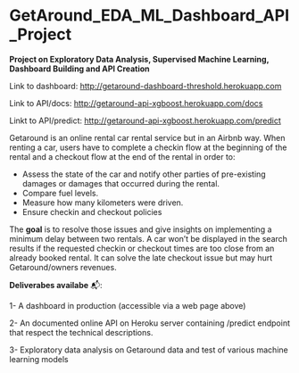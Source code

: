 # GetAround_EDA_ML_Dashboard_API_Project
**Project on Exploratory Data Analysis, Supervised Machine Learning, Dashboard Building and API Creation**

Link to dashboard: http://getaround-dashboard-threshold.herokuapp.com

Link to API/docs: http://getaround-api-xgboost.herokuapp.com/docs

Linkt to API/predict: http://getaround-api-xgboost.herokuapp.com/predict

Getaround is an online rental car rental service but in an Airbnb way. When renting a car, users have to complete a checkin flow at the beginning of the rental and a checkout flow at the end of the rental in order to:

*  Assess the state of the car and notify other parties of pre-existing damages or damages that occurred during the rental.
*  Compare fuel levels.
*  Measure how many kilometers were driven.
*  Ensure checkin and checkout policies

The **goal** is to resolve those issues and give insights on implementing a minimum delay between two rentals. A car won’t be displayed in the search results if the requested checkin or checkout times are too close from an already booked rental. It can solve the late checkout issue but may hurt Getaround/owners revenues.

**Deliverabes availabe**  📬:

1-  A dashboard in production (accessible via a web page above)

2-  An documented online API on Heroku server containing /predict endpoint that respect the technical descriptions. 

3-  Exploratory data analysis on Getaround data and test of various machine learning models
